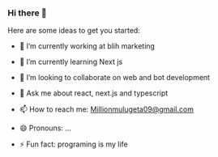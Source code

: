 ### Hi there 👋

Here are some ideas to get you started:

- 🔭 I’m currently working at blih marketing
- 🌱 I’m currently learning Next js
- 👯 I’m looking to collaborate on web and bot development

- 💬 Ask me about react, next.js and typescript
- 📫 How to reach me: Millionmulugeta09@gmail.com
- 😄 Pronouns: ...
- ⚡ Fun fact: programing is my life

